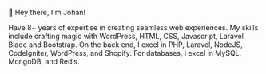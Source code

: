 👋 Hey there, I'm Johan!

Have 8+ years of expertise in creating seamless web experiences. My skills include crafting magic with WordPress, HTML, CSS, Javascript, Laravel Blade and Bootstrap. On the back end, I excel in PHP, Laravel, NodeJS, CodeIgniter, WordPress, and Shopify. For databases, i excel in MySQL, MongoDB, and Redis.
